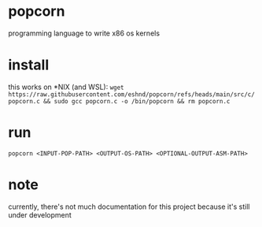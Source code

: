 # popcorn
programming language to write x86 os kernels
# install
this works on *NIX (and WSL): `wget https://raw.githubusercontent.com/eshnd/popcorn/refs/heads/main/src/c/popcorn.c && sudo gcc popcorn.c -o /bin/popcorn && rm popcorn.c`
# run
`popcorn <INPUT-POP-PATH> <OUTPUT-OS-PATH> <OPTIONAL-OUTPUT-ASM-PATH>`
# note
currently, there's not much documentation for this project because it's still under development
